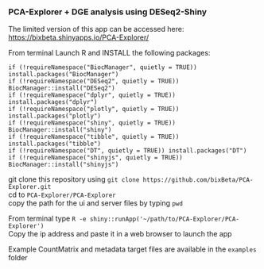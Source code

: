 ### PCA-Explorer + DGE analysis using DESeq2-Shiny

The limited version of this app can be accessed here: https://bixbeta.shinyapps.io/PCA-Explorer/

From terminal Launch R and INSTALL the following packages:

`if (!requireNamespace("BiocManager", quietly = TRUE))
  install.packages("BiocManager")`<br>
`if (!requireNamespace("DESeq2", quietly = TRUE))
  BiocManager::install("DESeq2")`<br>
`if (!requireNamespace("dplyr", quietly = TRUE))
 install.packages("dplyr")`<br>
`if (!requireNamespace("plotly", quietly = TRUE))
  install.packages("plotly")`<br>
`if (!requireNamespace("shiny", quietly = TRUE))
  BiocManager::install("shiny")`<br>
`if (!requireNamespace("tibble", quietly = TRUE))
 install.packages("tibble")`<br>
`if (!requireNamespace("DT", quietly = TRUE))
  install.packages("DT")`<br>
`if (!requireNamespace("shinyjs", quietly = TRUE))
  BiocManager::install("shinyjs")`<br>

git clone this repository using `git clone https://github.com/bixBeta/PCA-Explorer.git`<br>
cd to `PCA-Explorer/PCA-Explorer`<br>
copy the path for the ui and server files by typing `pwd`

From terminal type `R -e shiny::runApp('~/path/to/PCA-Explorer/PCA-Explorer')`<br>
Copy the ip address and paste it in a web browser to launch the app

Example CountMatrix and metadata target files are available in the `examples` folder



